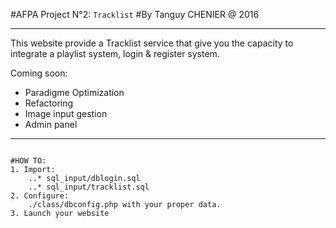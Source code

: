 #AFPA Project N°2: `Tracklist`
#By Tanguy CHENIER @ 2016
***************************
This website provide a Tracklist service that give you the capacity to
integrate a playlist system, login & register system.

Coming soon:
- Paradigme Optimization
- Refactoring
- Image input gestion
- Admin panel 
<hr />
<pre><code>
#HOW TO:
1. Import:
	..* sql_input/dblogin.sql
	..* sql_input/tracklist.sql
2. Configure:
	./class/dbconfig.php with your proper data.
3. Launch your website
</code></pre>
